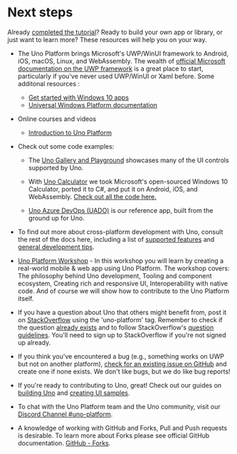 # Next steps

Already [completed the tutorial](getting-started-tutorial-1.md)? Ready to build your own app or library, or just want to learn more? These resources will help you on your way.

* The Uno Platform brings Microsoft's UWP/WinUI framework to Android, iOS, macOS, Linux, and WebAssembly. The wealth of [official Microsoft documentation on the UWP framework](https://docs.microsoft.com/en-us/windows/uwp/develop/) is a great place to start, particularly if you've never used UWP/WinUI or Xaml before. Some additonal resources :
   - [Get started with Windows 10 apps](https://docs.microsoft.com/en-us/windows/uwp/get-started/)
   - [Universal Windows Platform documentation](https://docs.microsoft.com/en-us/windows/uwp/develop)

* Online courses and videos
   - [Introduction to Uno Platform](https://www.udemy.com/course/introduction-to-uno-platform/?referralCode=C9FE308096EADFB5B661)

* Check out some code examples:

    * The [Uno Gallery and Playground](https://github.com/unoplatform/uno.Playground) showcases many of the UI controls supported by Uno.

    * With [Uno Calculator](https://calculator.platform.uno/) we took Microsoft's open-sourced Windows 10 Calculator, ported it to C#, and put it on Android, iOS, and WebAssembly. [Check out all the code here.](https://github.com/unoplatform/calculator)

    * [Uno Azure DevOps (UADO)](https://github.com/unoplatform/uado) is our reference app, built from the ground up for Uno.

* To find out more about cross-platform development with Uno, consult the rest of the docs here, including a list of [supported features](supported-features.md) and [general development tips](using-uno-ui.md).

* [Uno Platform Workshop](https://github.com/unoplatform/workshops) - In this workshop you will learn by creating a real-world mobile & web app using Uno Platform. The workshop covers: The philosophy behind Uno development, Tooling and component ecosystem, Creating rich and responsive UI, Interoperability with native code. And of course we will show how to contribute to the Uno Platform itself.

* If you have a question about Uno that others might benefit from, post it on [StackOverflow](https://stackoverflow.com/questions/ask?tags=uno-platform) using the 'uno-platform' tag. Remember to check if the question [already exists](https://stackoverflow.com/questions/tagged/uno-platform) and to follow StackOverflow's [question guidelines](https://stackoverflow.com/help/how-to-ask). You'll need to sign up to StackOverflow if you're not signed up already.

* If you think you've encountered a bug (e.g., something works on UWP but not on another platform), [check for an existing issue on GitHub](https://github.com/unoplatform/uno/issues) and create one if none exists. We don't like bugs, but we do like bug reports!

* If you're ready to contributing to Uno, great! Check out our guides on [building Uno](uno-development/debugging-uno-ui.md) and [creating UI samples](uno-development/working-with-the-samples-apps.md).

* To chat with the Uno Platform team and the Uno community, visit our [Discord Channel #uno-platform](https://discord.gg/eBHZSKG).

* A knowledge of working with GitHub and Forks, Pull and Push requests is desirable. To learn more about Forks please see official GitHub documentation. [GitHub - Forks](https://help.github.com/en/github/collaborating-with-issues-and-pull-requests/working-with-forks).
